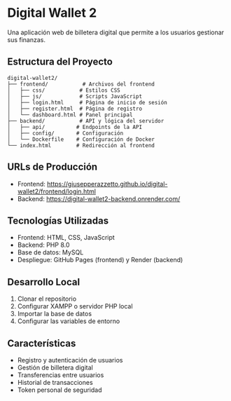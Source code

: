 # Digital Wallet 2

Una aplicación web de billetera digital que permite a los usuarios gestionar sus finanzas.

## Estructura del Proyecto

```
digital-wallet2/
├── frontend/           # Archivos del frontend
│   ├── css/           # Estilos CSS
│   ├── js/            # Scripts JavaScript
│   ├── login.html     # Página de inicio de sesión
│   ├── register.html  # Página de registro
│   └── dashboard.html # Panel principal
├── backend/           # API y lógica del servidor
│   ├── api/          # Endpoints de la API
│   ├── config/       # Configuración
│   └── Dockerfile    # Configuración de Docker
└── index.html        # Redirección al frontend
```

## URLs de Producción

- Frontend: https://giusepperazzetto.github.io/digital-wallet2/frontend/login.html
- Backend: https://digital-wallet2-backend.onrender.com/

## Tecnologías Utilizadas

- Frontend: HTML, CSS, JavaScript
- Backend: PHP 8.0
- Base de datos: MySQL
- Despliegue: GitHub Pages (frontend) y Render (backend)

## Desarrollo Local

1. Clonar el repositorio
2. Configurar XAMPP o servidor PHP local
3. Importar la base de datos
4. Configurar las variables de entorno

## Características

- Registro y autenticación de usuarios
- Gestión de billetera digital
- Transferencias entre usuarios
- Historial de transacciones
- Token personal de seguridad

